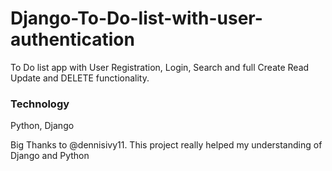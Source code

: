 <h1>Django-To-Do-list-with-user-authentication</h1>

<p>To Do list app with User Registration, Login, Search and full Create Read Update and DELETE functionality.</p>


<h3>Technology</h3>
<p>Python, Django</p>



<p>Big Thanks to @dennisivy11. This project really helped my understanding of Django and Python</p>